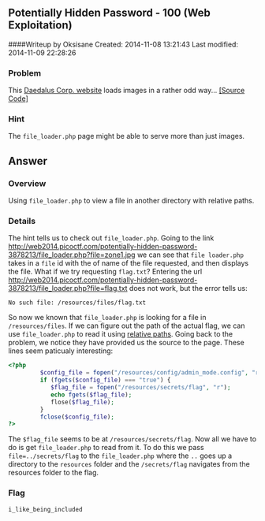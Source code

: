 ## Potentially Hidden Password - 100 (Web Exploitation)
####Writeup by Oksisane
Created: 2014-11-08 13:21:43
Last modified: 2014-11-09 22:28:26

### Problem

This [Daedalus Corp. website](http://web2014.picoctf.com/potentially-hidden-password-3878213/) loads images in a rather odd way... [[Source Code]](https://picoctf.com/problem-static/web/potentially-hidden-password/index.phps)

### Hint

The `file_loader.php` page might be able to serve more than just images.

## Answer


### Overview

Using `file_loader.php` to view a file in another directory with relative paths.

### Details

The hint tells us to check out `file_loader.php`. Going to the link http://web2014.picoctf.com/potentially-hidden-password-3878213/file_loader.php?file=zone1.jpg we can see that `file loader.php` takes in a `file` id with the of name of the file requested, and then displays the file. What if we try requesting `flag.txt`? Entering the url http://web2014.picoctf.com/potentially-hidden-password-3878213/file_loader.php?file=flag.txt does not work, but the error tells us:
```
No such file: /resources/files/flag.txt
```
So now we known that `file_loader.php` is looking for a file in `/resources/files`. If we can figure out the path of the actual flag, we can use `file_loader.php` to read it using [relative paths](http://www.coffeecup.com/help/articles/absolute-vs-relative-pathslinks/). Going back to the problem, we notice they have provided us the source to the page. These lines seem paticualy interesting:
```php
<?php
	     $config_file = fopen("/resources/config/admin_mode.config", "r");
	     if (fgets($config_file) === "true") {
	        $flag_file = fopen("/resources/secrets/flag", "r");
	        echo fgets($flag_file);
	        flose($flag_file);
	     }
	     fclose($config_file);
?>
```
The `$flag_file` seems to be at `/resources/secrets/flag`. Now all we have to do is get `file_loader.php` to read from it. To do this we pass  `file=../secrets/flag` to the `file_loader.php` where the `..` goes up a directory to the `resources` folder and the `/secrets/flag` navigates from the resources folder to the flag.
### Flag
    i_like_being_included

